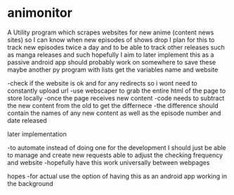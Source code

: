 # animonitor
A Utility program which scrapes websites for new anime (content news sites) so I can  know when new episodes of shows drop I plan for this to track new episodes twice a day and to be able to track other releases such as manga releases and such hopefully I aim to later implement this as a passive android app
should probably work on somewhere to save these maybe another py program with lists 
get the variables name and website

-check if the website is ok and for any redirects so i wont need to constantly upload url
-use webscaper to grab the entire html of the page to store locally
-once the page receives new content
-code needs to subtract the new content from the old to get the differnece
-the difference should contain the names of any new content as well as the episode number and date released

later implementation

-to automate instead of doing one for the development I should just be able to manage and create new requests able to adjust the checking frequency and website
-hopefully have this work universally between webpages

hopes
-for actual use the option of having this as an android app working in the background